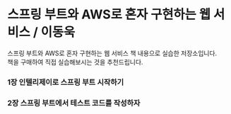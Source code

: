 # 스프링 부트와 AWS로 혼자 구현하는 웹 서비스 / 이동욱

스프링 부트와 AWS로 혼자 구현하는 웹 서비스 책 내용으로 실습한 저장소입니다.  
책을 구매하여 직접 실습해보시는 것을 추천드립니다.

### 1장 인텔리제이로 스프링 부트 시작하기


### 2장 스프링 부트에서 테스트 코드를 작성하자

